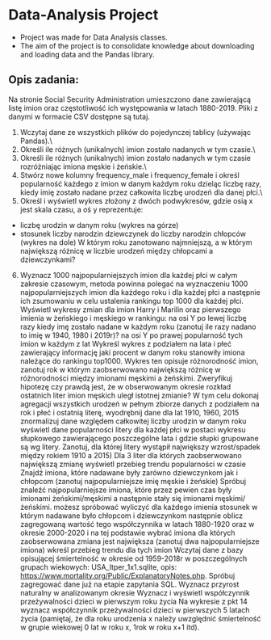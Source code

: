 # Data-Analysis Project

* Project was made for Data Analysis classes.
* The aim of the project is to consolidate knowledge about downloading and loading data and the Pandas library.

## Opis zadania:
Na stronie Social Security Administration umieszczono dane zawierającą listę imion oraz częstotliwość ich występowania w latach 1880-2019. Pliki z danymi w formacie CSV dostępne są tutaj.

1. Wczytaj dane ze wszystkich plików do pojedynczej tablicy (używając Pandas).\
2. Określi ile różnych (unikalnych) imion zostało nadanych w tym czasie.\
3. Określi ile różnych (unikalnych) imion zostało nadanych w tym czasie rozróżniając imiona męskie i żeńskie.\
4. Stwórz nowe kolumny frequency_male i frequency_female i określ popularność każdego z imion w danym każdym roku dzieląc liczbę razy, kiedy imię zostało nadane przez całkowita liczbę urodzeń dla danej płci.\
5. Określ i wyświetl wykres złożony z dwóch podwykresów, gdzie osią x jest skala czasu, a oś y reprezentuje:
* liczbę urodzin w danym roku (wykres na górze)
* stosunek liczby narodzin dziewczynek do liczby narodzin chłopców (wykres na dole) W którym roku zanotowano najmniejszą, a w którym największą różnicę w liczbie urodzeń między chłopcami a dziewczynkami?
6. Wyznacz 1000 najpopularniejszych imion dla każdej płci w całym zakresie czasowym, metoda powinna polegać na wyznaczeniu 1000 najpopularniejszych imion dla każdego roku i dla każdej płci a następnie ich zsumowaniu w celu ustalenia rankingu top 1000 dla każdej płci.
Wyświetl wykresy zmian dla imion Harry i Marilin oraz pierwszego imienia w żeńskiego i męskiego w rankingu:
na osi Y po lewej liczbę razy kiedy imę zostało nadane w każdym roku (zanotuj ile razy nadano to imię w 1940, 1980 i 2019r)?
na osi Y po prawej popularność tych imion w każdym z lat
Wykreśl wykres z podziałem na lata i płeć zawierający informację jaki procent w danym roku stanowiły imiona należące do rankingu top1000. Wykres ten opisuje różnorodność imion, zanotuj rok w którym zaobserwowano największą różnicę w różnorodności między imionami męskimi a żeńskimi.
Zweryfikuj hipotezę czy prawdą jest, że w obserwowanym okresie rozkład ostatnich liter imion męskich uległ istotnej zmianie? W tym celu
dokonaj agregacji wszystkich urodzeń w pełnym zbiorze danych z podziałem na rok i płeć i ostatnią literę,
wyodrębnij dane dla lat 1910, 1960, 2015
znormalizuj dane względem całkowitej liczby urodzin w danym roku
wyświetl dane popularności litery dla każdej płci w postaci wykresu słupkowego zawierającego poszczególne lata i gdzie słupki grupowane są wg litery. Zanotuj, dla której litery wystąpił największy wzrost/spadek między rokiem 1910 a 2015)
Dla 3 liter dla których zaobserwowano największą zmianę wyświetl przebieg trendu popularności w czasie
Znajdź imiona, które nadawane były zarówno dziewczynkom jak i chłopcom (zanotuj najpopularniejsze imię męskie i żeńskie)
Spróbuj znaleźć najpopularniejsze imiona, które przez pewien czas były imionami żeńskimi/męskimi a następnie stały się imionami męskimi/żeńskimi.
możesz spróbować wyliczyć dla każdego imienia stosunek w którym nadawane było chłopcom i dziewczynkom
następnie oblicz zagregowaną wartość tego współczynnika w latach 1880-1920 oraz w okresie 2000-2020 i na tej podstawie wybrać imiona dla których zaobserwowana zmiana jest największa (zanotuj dwa najpopularniejsze imiona)
wkreśl przebieg trendu dla tych imion
Wczytaj dane z bazy opisującej śmiertelność w okresie od 1959-2018r w poszczególnych grupach wiekowych: USA_ltper_1x1.sqlite, opis: https://www.mortality.org/Public/ExplanatoryNotes.php. Spróbuj zagregować dane już na etapie zapytania SQL.
Wyznacz przyrost naturalny w analizowanym okresie
Wyznacz i wyświetl współczynnik przeżywalności dzieci w pierwszym roku życia
Na wykresie z pkt 14 wyznacz współczynnik przeżywalności dzieci w pierwszych 5 latach życia (pamiętaj, że dla roku urodzenia x należy uwzględnić śmiertelność w grupie wiekowej 0 lat w roku x, 1rok w roku x+1 itd).

